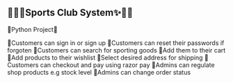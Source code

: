 ## 🐱‍🏍✨Sports Club System✨🐱‍🏍

🐍Python Project🐍

📌Customers can sign in or sign up
📌Customers can reset their passwords if forgoten
📌Customers can search for sporting goods
📌Add them to their cart
📌Add products to their wishlist
📌Select desired address for shipping
📌Customers can checkout and pay using razor pay
📌Admins can regulate shop products e.g stock level
📌Admins can change order status